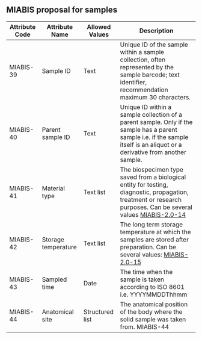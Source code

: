 ## MIABIS proposal for samples

| Attribute Code| Attribute Name| Allowed Values| Description| 
|---|---|---|---|
| MIABIS-39| Sample ID| Text| Unique ID of the sample within a sample collection, often represented by the sample barcode; text identifier, recommendation maximum 30 characters.| 
| MIABIS-40| Parent sample ID| Text| Unique ID within a sample collection of a parent sample. Only if the sample has a parent sample i.e. if the sample itself is an aliquot or a derivative from another sample.| 
| MIABIS-41| Material type| Text list| The biospecimen type saved from a biological entity for testing, diagnostic, propagation, treatment or research purposes. Can be several values [MIABIS-2.0-14](https://github.com/MIABIS/miabis/wiki/Structured-data-and-lists#material-type)| 
| MIABIS-42| Storage temperature| Text list| The long term storage temperature at which the samples are stored after preparation. Can be several values: [MIABIS-2.0-15](https://github.com/MIABIS/miabis/wiki/Structured-data-and-lists#storage-temperature)| 
| MIABIS-43| Sampled time| Date| The time when the sample is taken according to ISO 8601 i.e. YYYYMMDDThhmm| 
| MIABIS-44| Anatomical site| Structured list| The anatomical position of the body where the solid sample was taken from. MIABIS-44| 